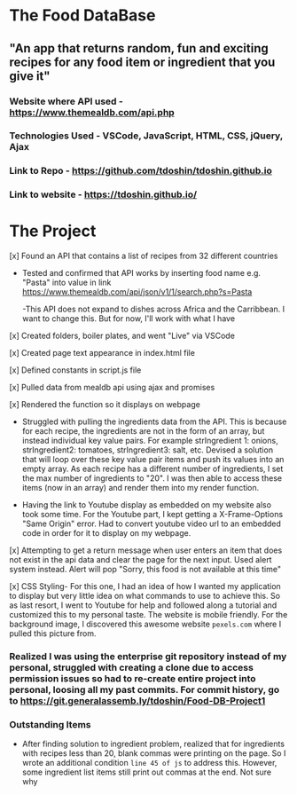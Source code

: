 # The Food DataBase

## "An app that returns random, fun and exciting recipes for any food item or ingredient that you give it"

### Website where API used - https://www.themealdb.com/api.php

### Technologies Used - VSCode, JavaScript, HTML, CSS, jQuery, Ajax

### Link to Repo - https://github.com/tdoshin/tdoshin.github.io

### Link to website - https://tdoshin.github.io/

# The Project

[x] Found an API that contains a list of recipes from 32 different countries

- Tested and confirmed that API works by inserting food name e.g. "Pasta" into value in link https://www.themealdb.com/api/json/v1/1/search.php?s=Pasta

  -This API does not expand to dishes across Africa and the Carribbean. I want to change this. But for now, I'll work with what I have

[x] Created folders, boiler plates, and went "Live" via VSCode

[x] Created page text appearance in index.html file

[x] Defined constants in script.js file

[x] Pulled data from mealdb api using ajax and promises

[x] Rendered the function so it displays on webpage

- Struggled with pulling the ingredients data from the API. This is because for each recipe, the ingredients are not in the form of an array, but instead individual key value pairs. For example strIngredient 1: onions, strIngredient2: tomatoes, strIngredient3: salt, etc. Devised a solution that will loop over these key value pair items and push its values into an empty array. As each recipe has a different number of ingredients, I set the max number of ingredients to "20". I was then able to access these items (now in an array) and render them into my render function.

- Having the link to Youtube display as embedded on my website also took some time. For the Youtube part, I kept getting a X-Frame-Options "Same Origin" error. Had to convert youtube video url to an embedded code in order for it to display on my webpage.

[x] Attempting to get a return message when user enters an item that does not exist in the api data and clear the page for the next input. Used alert system instead. Alert will pop "Sorry, this food is not available at this time"

[x] CSS Styling- For this one, I had an idea of how I wanted my application to display but very little idea on what commands to use to achieve this. So as last resort, I went to Youtube for help and followed along a tutorial and customized this to my personal taste. The website is mobile friendly. For the background image, I discovered this awesome website `pexels.com` where I pulled this picture from.

### Realized I was using the enterprise git repository instead of my personal, struggled with creating a clone due to access permission issues so had to re-create entire project into personal, loosing all my past commits. For commit history, go to https://git.generalassemb.ly/tdoshin/Food-DB-Project1

### Outstanding Items

- After finding solution to ingredient problem, realized that for ingredients with recipes less than 20, blank commas were printing on the page. So I wrote an additional condition `line 45 of js` to address this. However, some ingredient list items still print out commas at the end. Not sure why

